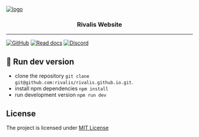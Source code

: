 [![logo](https://user-images.githubusercontent.com/10467454/113154097-f834d280-9237-11eb-95a9-bd62cdde4677.png)](https://rivalis.io)
<h3 align="center">Rivalis Website</h3>

---

[![GitHub](https://img.shields.io/github/license/rivalis/rivalis.github.io?style=for-the-badge)](https://github.com/rivalis/rivalis.github.io/blob/main/LICENSE)
[![Read docs](https://img.shields.io/badge/READ-DOCS-green?style=for-the-badge)](https://rivalis.io/)
[![Discord](https://img.shields.io/discord/793996342934372384?style=for-the-badge&logo=discord)](https://discord.gg/bdtRHVkm5b)

## 🚀 Run dev version
- clone the repository `git clone git@github.com:rivalis/rivalis.github.io.git`.
- install npm dependencies `npm install`
- run development version `npm run dev`

## License
The project is licensed under [MIT License](https://github.com/rivalis/rivalis.github.io/blob/main/LICENSE)